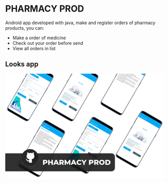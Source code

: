 # PHARMACY PROD
Android app developed with java, make and register orders of pharmacy products, you can:
* Make a order of medicine
* Check out your order before send
* View all orders in list
## Looks app
<img width="900" src="./mockup/Artboard@4x.png" />
